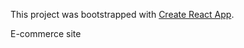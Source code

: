 This project was bootstrapped with [Create React App](https://github.com/facebookincubator/create-react-app).

E-commerce site

